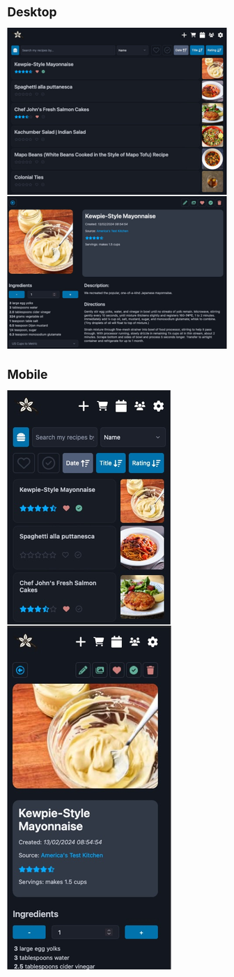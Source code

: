 # Desktop

![Recipe List Desktop](images/screen-list-large.jpg)
![Recipe View Desktop](images/screen-recipe-large.jpg)

# Mobile

![Recipe List Mobile](images/screen-list-mobile.jpg)
![Recipe View Mobile](images/screen-recipe-mobile.jpg)
